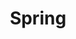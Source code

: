 ---
    title: Spring
    permalink: /categories/springPost/spring/
    layout: category
    author_profile: true
    taxamony: spring
---